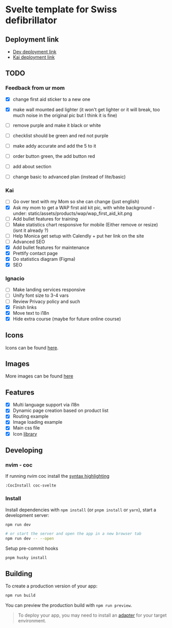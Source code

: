 # Svelte template for Swiss defibrillator

## Deployment link

- [Dev deployment link](https://swissdef-dev.netlify.app/)
- [Kai deployment link](https://poetic-genie-db4436.netlify.app)

## TODO

### Feedback from ur mom
- [x] change first aid sticker to a new one
- [x] make wall mounted aed lighter (it won't get lighter or it will break, too much noise in the original pic but I think it is fine)
- [ ] remove purple and make it black or white
- [ ] checklist should be green and red not purple
- [ ] make addy accurate and add the 5 to it
- [ ] order button green, the add button red
- [ ] add about section
- [ ] change basic to advanced plan (instead of lite/basic)


### Kai

- [ ] Go over text with my Mom so she can change (just english)
- [x] Ask my mom to get a WAP first aid kit pic, with white background - under:  static/assets/products/wap/wap_first_aid_kit.png
- [ ] Add bullet features for training
- [ ] Make statistics chart responsive for mobile (Either remove or resize) (isnt it already ?)
- [ ] Help Monica get setup with Calendly + put her link on the site
- [ ] Advanced SEO
- [x] Add bullet features for maintenance
- [x] Prettify contact page
- [x] Do statistics diagram (Figma)
- [x] SEO

### Ignacio

- [ ] Make landing services responsive
- [ ] Unify font size to 3-4 vars
- [ ] Review Privacy policy and such
- [x] Finish links
- [x] Move text to i18n
- [x] Hide extra course (maybe for future online course)

## Icons

Icons can be found [here](http://icon-sets.iconify.design).

## Images

More images can be found [here](https://mega.nz/folder/tKdHVJ5D#g1wS8E-bZsXK3kLAW8-uBQ)

## Features

- [x] Multi language support via i18n
- [x] Dynamic page creation based on product list
- [x] Routing example
- [x] Image loading example
- [x] Main css file
- [x] Icon [library](https://iconify.design/docs/usage/svg/unplugin/)

## Developing

### nvim - coc

If running nvim coc install the [syntax highlighting](https://github.com/coc-extensions/coc-svelte)

```
:CocInstall coc-svelte
```

### Install

Install dependencies with `npm install` (or `pnpm install` or `yarn`), start a development server:

```bash
npm run dev

# or start the server and open the app in a new browser tab
npm run dev -- --open
```

Setup pre-commit hooks

`pnpm husky install`

## Building

To create a production version of your app:

```bash
npm run build
```

You can preview the production build with `npm run preview`.

> To deploy your app, you may need to install an [adapter](https://kit.svelte.dev/docs/adapters) for your target environment.
